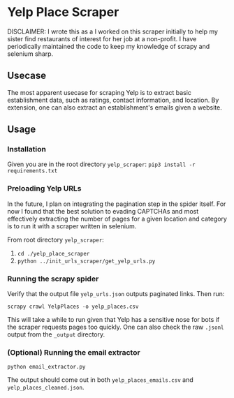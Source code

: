 # Yelp Place Scraper

DISCLAIMER: I wrote this as a I worked on this scraper initially to help my sister find restaurants of interest for her job at a non-profit. I have periodically maintained the code to keep my knowledge of scrapy and selenium sharp.

## Usecase

The most apparent usecase for scraping Yelp is to extract basic establishment data, such as ratings, contact information, and location. By extension, one can also extract an establishment's emails given a website.

## Usage

### Installation

Given you are in the root directory `yelp_scraper`: `pip3 install -r requirements.txt`

### Preloading Yelp URLs

In the future, I plan on integrating the pagination step in the spider itself. For now I found that the best solution to evading CAPTCHAs and most effectively extracting the number of pages for a given location and category is to run it with a scraper written in selenium.

From root directory `yelp_scraper`:

1. `cd ./yelp_place_scraper`
2. `python ../init_urls_scraper/get_yelp_urls.py`

### Running the scrapy spider

Verify that the output file `yelp_urls.json` outputs paginated links. Then run:

`scrapy crawl YelpPlaces -o yelp_places.csv`

This will take a while to run given that Yelp has a sensitive nose for bots if the scraper requests pages too quickly. One can also check the raw `.jsonl` output from the `_output` directory.

### (Optional) Running the email extractor

`python email_extractor.py`

The output should come out in both `yelp_places_emails.csv` and `yelp_places_cleaned.json`.